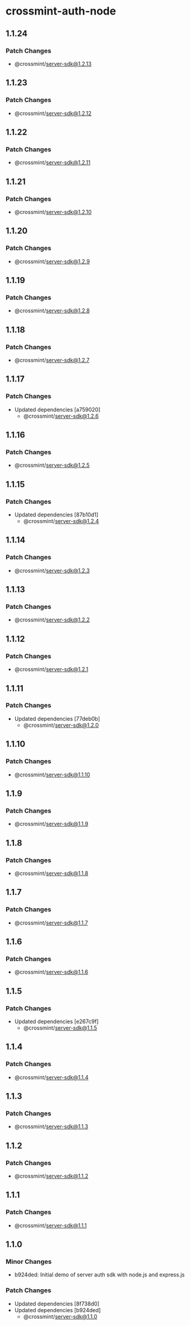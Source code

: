 # crossmint-auth-node

## 1.1.24

### Patch Changes

- @crossmint/server-sdk@1.2.13

## 1.1.23

### Patch Changes

- @crossmint/server-sdk@1.2.12

## 1.1.22

### Patch Changes

- @crossmint/server-sdk@1.2.11

## 1.1.21

### Patch Changes

- @crossmint/server-sdk@1.2.10

## 1.1.20

### Patch Changes

- @crossmint/server-sdk@1.2.9

## 1.1.19

### Patch Changes

- @crossmint/server-sdk@1.2.8

## 1.1.18

### Patch Changes

- @crossmint/server-sdk@1.2.7

## 1.1.17

### Patch Changes

- Updated dependencies [a759020]
  - @crossmint/server-sdk@1.2.6

## 1.1.16

### Patch Changes

- @crossmint/server-sdk@1.2.5

## 1.1.15

### Patch Changes

- Updated dependencies [87b10d1]
  - @crossmint/server-sdk@1.2.4

## 1.1.14

### Patch Changes

- @crossmint/server-sdk@1.2.3

## 1.1.13

### Patch Changes

- @crossmint/server-sdk@1.2.2

## 1.1.12

### Patch Changes

- @crossmint/server-sdk@1.2.1

## 1.1.11

### Patch Changes

- Updated dependencies [77deb0b]
  - @crossmint/server-sdk@1.2.0

## 1.1.10

### Patch Changes

- @crossmint/server-sdk@1.1.10

## 1.1.9

### Patch Changes

- @crossmint/server-sdk@1.1.9

## 1.1.8

### Patch Changes

- @crossmint/server-sdk@1.1.8

## 1.1.7

### Patch Changes

- @crossmint/server-sdk@1.1.7

## 1.1.6

### Patch Changes

- @crossmint/server-sdk@1.1.6

## 1.1.5

### Patch Changes

- Updated dependencies [e267c9f]
  - @crossmint/server-sdk@1.1.5

## 1.1.4

### Patch Changes

- @crossmint/server-sdk@1.1.4

## 1.1.3

### Patch Changes

- @crossmint/server-sdk@1.1.3

## 1.1.2

### Patch Changes

- @crossmint/server-sdk@1.1.2

## 1.1.1

### Patch Changes

- @crossmint/server-sdk@1.1.1

## 1.1.0

### Minor Changes

- b924ded: Initial demo of server auth sdk with node.js and express.js

### Patch Changes

- Updated dependencies [8f738d0]
- Updated dependencies [b924ded]
  - @crossmint/server-sdk@1.1.0
